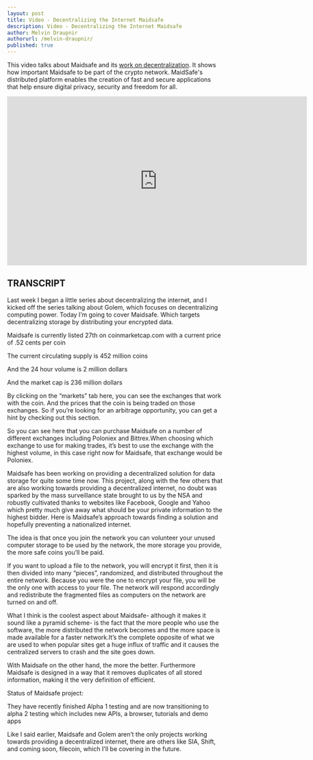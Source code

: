 ```yaml
---
layout: post
title: Video - Decentralizing the Internet Maidsafe
description: Video - Decentralizing the Internet Maidsafe
author: Melvin Draupnir
authorurl: /melvin-draupnir/ 
published: true
---
```


<p>This video talks about Maidsafe and its <a href="/video-decentralization-architecture-of-power/">work on decentralization</a>. It shows how important Maidsafe to be part of the crypto network. MaidSafe's distributed platform enables the creation of fast and secure applications that help ensure digital privacy, security and freedom for all.</p>

<center><iframe width="700" height="394" src="https://www.youtube.com/embed/rApOwNZ6jdQ" frameborder="0" allowfullscreen></iframe></center>

<h2>TRANSCRIPT</h2>

Last week I began a little series about decentralizing the internet, and I kicked off the series talking about Golem, which focuses on decentralizing computing power. Today I’m going to cover Maidsafe. Which targets decentralizing storage by distributing your encrypted data.

Maidsafe is currently listed 27th on coinmarketcap.com with a current price of .52 cents per coin 

The current circulating supply is 452 million coins

And the 24 hour volume is 2 million dollars

And the market cap is 236 million dollars

By clicking on the “markets” tab here, you can see the exchanges that work with the coin. And the prices that the coin is being traded on those exchanges. So if you’re looking for an arbitrage opportunity, you can get a hint by checking out this section. 

So you can see here that you can purchase Maidsafe on a number of different exchanges including Poloniex and Bittrex.When choosing which exchange to use for making trades, it’s best to use the exchange with the highest volume, in this case right now for Maidsafe, that exchange would be Poloniex. 

Maidsafe has been working on providing a decentralized solution for data storage for quite some time now. This project, along with the few others that are also working towards providing a decentralized internet, no doubt was sparked by the mass surveillance state brought to us by the NSA and robustly cultivated thanks to websites like Facebook, Google and Yahoo which pretty much give away what should be your private information to the highest bidder. Here is Maidsafe’s approach towards finding a solution and hopefully preventing a nationalized internet.

The idea is that once you join the network you can volunteer your unused computer storage to be used by the network, the more storage you provide, the more safe coins you’ll be paid.

If you want to upload a file to the network, you will encrypt it first, then it is then divided into many “pieces”, randomized, and distributed throughout the entire network. Because you were the one to encrypt your file, you will be the only one with access to your file. The network will respond accordingly and redistribute the fragmented files as computers on the network are turned on and off.

What I think is the coolest aspect about Maidsafe- although it makes it sound like a pyramid scheme- is the fact that the more people who use the software, the more distributed the network becomes and the more space is made available for a faster network.It’s the complete opposite of what we are used to when popular sites get a huge influx of traffic and it causes the centralized servers to crash and the site goes down. 

With Maidsafe on the other hand, the more the better. Furthermore Maidsafe is designed in a way that it removes duplicates of all stored information, making it the very definition of efficient. 

Status of Maidsafe project:

They have recently finished Alpha 1 testing and are now transitioning to alpha 2 testing which includes new APIs, a browser, tutorials and demo apps

Like I said earlier, Maidsafe and Golem aren’t the only projects working towards providing a decentralized internet, there are others like SIA, Shift, and coming soon, filecoin, which I'll be covering in the future.
